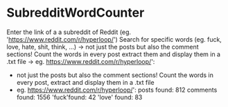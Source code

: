 # SubredditWordCounter
Enter the link of a a subreddit of Reddit (eg. 'https://www.reddit.com/r/hyperloop/') 
Search for specific words (eg. fuck, love, hate, shit, think, ...) 
-> not just the posts but also the comment sections! 
Count the words in every post
extract them and display them in a .txt file 
-> eg. https://www.reddit.com/r/hyperloop/': 
- not just the posts but also the comment sections! 
Count the words in every post,
extract and display them in a .txt file 
- eg. https://www.reddit.com/r/hyperloop/': 
posts found: 812
comments found: 1556
'fuck'found: 42 
'love' found: 83
